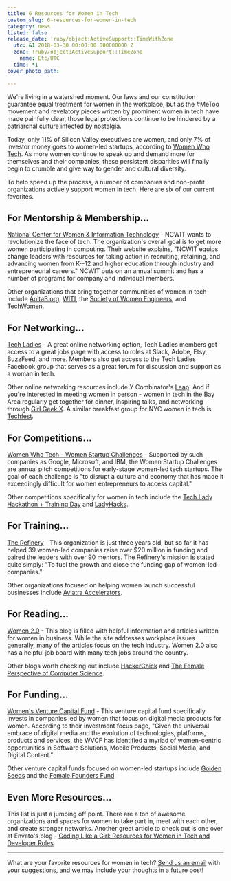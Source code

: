 ```yaml
---
title: 6 Resources for Women in Tech
custom_slug: 6-resources-for-women-in-tech
category: news
listed: false
release_date: !ruby/object:ActiveSupport::TimeWithZone
  utc: &1 2018-03-30 00:00:00.000000000 Z
  zone: !ruby/object:ActiveSupport::TimeZone
    name: Etc/UTC
  time: *1
cover_photo_path: 

---
```

We're living in a watershed moment. Our laws and our constitution guarantee equal treatment for women in the workplace, but as the #MeToo movement and revelatory pieces written by prominent women in tech have made painfully clear, those legal protections continue to be hindered by a patriarchal culture infected by nostalgia.

Today, only 11% of Silicon Valley executives are women, and only 7% of investor money goes to women-led startups, according to [Women Who Tech](https://www.womenwhotech.com/resources). As more women continue to speak up and demand more for themselves and their companies, these persistent disparities will finally begin to crumble and give way to gender and cultural diversity.

To help speed up the process, a number of companies and non-profit organizations actively support women in tech. Here are six of our current favorites.

## For Mentorship & Membership...

[National Center for Women & Information Technology](https://www.ncwit.org/) - NCWIT wants to revolutionize the face of tech. The organization's overall goal is to get more women participating in computing. Their website explains, "NCWIT equips change leaders with resources for taking action in recruiting, retaining, and advancing women from K--12 and higher education through industry and entrepreneurial careers." NCWIT puts on an annual summit and has a number of programs for company and individual members.

Other organizations that bring together communities of women in tech include [AnitaB.org](https://anitab.org/), [WITI](https://www.witi.com/), the [Society of Women Engineers](http://societyofwomenengineers.swe.org/), and [TechWomen](https://www.techwomen.org/).

## For Networking...

[Tech Ladies](https://www.hiretechladies.com/join) - A great online networking option, Tech Ladies members get access to a great jobs page with access to roles at Slack, Adobe, Etsy, BuzzFeed, and more. Members also get access to the Tech Ladies Facebook group that serves as a great forum for discussion and support as a woman in tech.

Other online networking resources include Y Combinator's [Leap](https://leap.ycombinator.com/). And if you're interested in meeting women in person - women in tech in the Bay Area regularly get together for dinner, inspiring talks, and networking through [Girl Geek X](http://girlgeek.io/). A similar breakfast group for NYC women in tech is [Techfest](http://www.techfest-club.com/).

## For Competitions...

[Women Who Tech - Women Startup Challenges](https://www.womenwhotech.com/women-startup-challenge) - Supported by such companies as Google, Microsoft, and IBM, the Women Startup Challenges are annual pitch competitions for early-stage women-led tech startups. The goal of each challenge is "to disrupt a culture and economy that has made it exceedingly difficult for women entrepreneurs to access capital."

Other competitions specifically for women in tech include the [Tech Lady Hackathon + Training Day](https://techladyhackathon.org/) and [LadyHacks](http://ladyhacks.org/).

## For Training...

[The Refinery](http://therefineryct.com/#home) - This organization is just three years old, but so far it has helped 39 women-led companies raise over $20 million in funding and paired the leaders with over 90 mentors. The Refinery's mission is stated quite simply: "To fuel the growth and close the funding gap of women-led companies."

Other organizations focused on helping women launch successful businesses include [Aviatra Accelerators](http://aviatraaccelerators.org/).

## For Reading...

[Women 2.0](http://www.women2.com/) - This blog is filled with helpful information and articles written for women in business. While the site addresses workplace issues generally, many of the articles focus on the tech industry. Women 2.0 also has a helpful job board with many tech jobs around the country.

Other blogs worth checking out include [HackerChick](http://hackerchick.com/) and [The Female Perspective of Computer Science](http://compscigail.blogspot.ca/).

## For Funding...

[Women's Venture Capital Fund](http://www.womensvcfund.com/) - This venture capital fund specifically invests in companies led by women that focus on digital media products for women. According to their investment focus page, "Given the universal embrace of digital media and the evolution of technologies, platforms, products and services, the WVCF has identified a myriad of women-centric opportunities in Software Solutions, Mobile Products, Social Media, and Digital Content."

Other venture capital funds focused on women-led startups include [Golden Seeds](http://www.goldenseeds.com/) and the [Female Founders Fund](https://femalefoundersfund.com/).

## Even More Resources...

This list is just a jumping off point. There are a ton of awesome organizations and spaces for women to take part in, meet with each other, and create stronger networks. Another great article to check out is one over at Envato's blog - [Coding Like a Girl: Resources for Women in Tech and Developer Roles](https://envato.com/blog/coding-like-girl-resources-women-tech-developer-roles/).

----
What are your favorite resources for women in tech? [Send us an email](mailto:hello@makeschool.com) with your suggestions, and we may include your thoughts in a future post!
